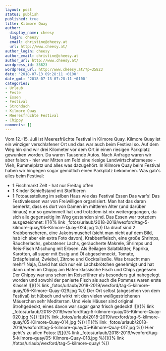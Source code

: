 ```yaml
---
layout: post
status: publish
published: true
title: Kilmore Quay
author:
  display_name: cheesy
  login: cheesy
  email: christine@cheesy.at
  url: http://www.cheesy.at/
author_login: cheesy
author_email: christine@cheesy.at
author_url: http://www.cheesy.at/
wordpress_id: 35823
wordpress_url: http://www.cheesy.at/?p=35823
date: '2018-07-13 09:28:11 +0100'
date_gmt: '2018-07-13 07:28:11 +0100'
categories:
- Urlaub
- Feste
- Essen
- Festival
- Strohdach
- Kilmore Quay
- Meeresfrüchte Festival
- Chippy
comments: []
---
```

Vom 12.-15. Juli ist Meeresfrüchte Festival in Kilmore Quay. Kilmore Quay ist ein winziger verschlafener Ort und das war auch beim Festival so. Auf dem Weg hin sind wir drei Kilometer vor dem Ort in einen riesigen Parkplatz gewunken worden. Da waren Tausende Autos. Nach Anfrage waren wir aber falsch - hier war Mitten am Feld eine riesige Landwirtschaftsmesse - Vieh, Rummelplatz und alles was dazugehört. In Kilmore Quay beim Festival haben wir hingegen sogar gemütlich einen Parkplatz bekommen.
Was gab's alles beim Festival:
- 1 Fischmarkt Zelt - hat nur Freitag offen
- 1 Kinder Schießstand mit Stofftieren
- 1 Fotoausstellung im selben Haus wie das Festival Essen
Das war's!
Das Festivalessen war von Freiwilligen organisiert. Man hat das daran bemerkt, dass es dort von Damen im mittleren Alter (und darüber hinaus) nur so gewimmelt hat und trotzdem ist nix weitergegangen, da sich alle gegenseitig im Weg gestanden sind.
Das Essen war trotzdem ausgezeichnet:
 ![]({% link _fotos/urlaub/2018-2019/wexford/tag-5-kilmore-quay/05-Kilmore-Quay-024.jpg %})
Da drauf sind 2 Krabbenscheren, eine Jakobsmuschel (sieht man nicht auf dem Bild, hab ich aber ein extra Foto davon), Krabbenfleisch, eine große Shrimps, Räucherlachs, gebratener Lachs, geräucherte Makrele, Shrimps und Reis-Fisch Mischung mit Erbsen. Als Beilagen Salatblätter, Paprika, Karotten, all super mit Essig und Öl abgeschmeckt, Tomate, Erdäpfelsalat, Zwiebel, Zitrone und Cocktailsoße.
Was braucht man mehr?
Naja, David hat sich nur ein Lachsbrötchen genehmigt und hat dann unten im Chippy am Hafen klassische Fisch und Chips gegessen. Der Chippy war uns schon im Reiseführer als besonders gut nahegelegt worden und sowohl der panierte Fisch als auch die Pommes waren erste Klasse!
![]({% link _fotos/urlaub/2018-2019/wexford/tag-5-kilmore-quay/05-Kilmore-Quay-029.jpg %})
Der Ort selbst (abgesehen von dem Festival) ist hübsch und wirkt mit den vielen weißgestrichenen Mäuerchen sehr Mediterran. Und viele Häuser sind original Strohgedeckt, eines davon war sogar ganz frisch gedeckt!
![]({% link _fotos/urlaub/2018-2019/wexford/tag-5-kilmore-quay/05-Kilmore-Quay-020.jpg %})
![]({% link _fotos/urlaub/2018-2019/wexford/tag-5-kilmore-quay/05-Kilmore-Quay-014.jpg %})
![]({% link _fotos/urlaub/2018-2019/wexford/tag-5-kilmore-quay/05-Kilmore-Quay-017.jpg %})
Hier geht's zu allen Fotos:
[![]({% link _fotos/urlaub/2018-2019/wexford/tag-5-kilmore-quay/05-Kilmore-Quay-018.jpg %})]({% link /fotos/urlaub/wexford/tag-5-kilmore-quay/ %})
